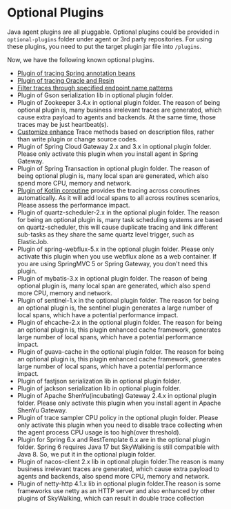 # Optional Plugins
Java agent plugins are all pluggable. Optional plugins could be provided in `optional-plugins` folder under agent or 3rd party repositories.
For using these plugins, you need to put the target plugin jar file into `/plugins`.

Now, we have the following known optional plugins.
* [Plugin of tracing Spring annotation beans](agent-optional-plugins/Spring-annotation-plugin.md)
* [Plugin of tracing Oracle and Resin](agent-optional-plugins/Oracle-Resin-plugins.md)
* [Filter traces through specified endpoint name patterns](agent-optional-plugins/trace-ignore-plugin.md)
* Plugin of Gson serialization lib in optional plugin folder.
* Plugin of Zookeeper 3.4.x in optional plugin folder. The reason of being optional plugin is, many business irrelevant traces are generated, which cause extra payload to agents and backends. At the same time, those traces may be just heartbeat(s).
* [Customize enhance](Customize-enhance-trace.md) Trace methods based on description files, rather than write plugin or change source codes.
* Plugin of Spring Cloud Gateway 2.x and 3.x in optional plugin folder. Please only activate this plugin when you install agent in Spring Gateway.
* Plugin of Spring Transaction in optional plugin folder. The reason of being optional plugin is, many local span are generated, which also spend more CPU, memory and network.
* [Plugin of Kotlin coroutine](agent-optional-plugins/Kotlin-Coroutine-plugin.md) provides the tracing across coroutines automatically. As it will add local spans to all across routines scenarios, Please assess the performance impact.
* Plugin of quartz-scheduler-2.x in the optional plugin folder. The reason for being an optional plugin is, many task scheduling systems are based on quartz-scheduler, this will cause duplicate tracing and link different sub-tasks as they share the same quartz level trigger, such as ElasticJob.
* Plugin of spring-webflux-5.x in the optional plugin folder. Please only activate this plugin when you use webflux alone as a web container. If you are using SpringMVC 5 or Spring Gateway, you don't need this plugin.
* Plugin of mybatis-3.x in optional plugin folder. The reason of being optional plugin is, many local span are generated, which also spend more CPU, memory and network.
* Plugin of sentinel-1.x in the optional plugin folder. The reason for being an optional plugin is, the sentinel plugin generates a large number of local spans, which have a potential performance impact.
* Plugin of ehcache-2.x in the optional plugin folder. The reason for being an optional plugin is, this plugin enhanced cache framework, generates large number of local spans, which have a potential performance impact.
* Plugin of guava-cache in the optional plugin folder. The reason for being an optional plugin is, this plugin enhanced cache framework, generates large number of local spans, which have a potential performance impact.
* Plugin of fastjson serialization lib in optional plugin folder.
* Plugin of jackson serialization lib in optional plugin folder.
* Plugin of Apache ShenYu(incubating) Gateway 2.4.x in optional plugin folder. Please only activate this plugin when you install agent in Apache ShenYu Gateway.
* Plugin of trace sampler CPU policy in the optional plugin folder. Please only activate this plugin when you need to disable trace collecting when the agent process CPU usage is too high(over threshold).
* Plugin for Spring 6.x and RestTemplate 6.x are in the optional plugin folder. Spring 6 requires Java 17 but SkyWalking is still compatible with Java 8. So, we put it in the optional plugin folder.
* Plugin of nacos-client 2.x lib in optional plugin folder.The reason is many business irrelevant traces are generated, which cause extra payload to agents and backends, also spend more CPU, memory and network.
* Plugin of netty-http 4.1.x lib in optional plugin folder.The reason is some frameworks use netty as an HTTP server and also enhanced by other plugins of SkyWalking, which can result in double trace collection